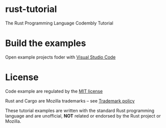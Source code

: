 # rust-tutorial
The Rust Programming Language Codembly Tutorial 

# Build the examples
Open example projects foder with [Visual Studio Code](https://code.visualstudio.com/)

# License
Code example are regulated by the [MIT license](https://github.com/codembly/rust-tutorial/blob/master/LICENSE)

Rust and Cargo are Mozilla trademarks – see [Trademark policy](https://www.rust-lang.org/policies/media-guide)

These tutorial examples are written with the standard Rust programming language and are unofficial, **NOT** related or endorsed by the Rust project or Mozilla.
